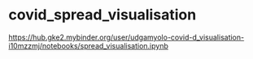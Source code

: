 # covid_spread_visualisation

https://hub.gke2.mybinder.org/user/udgamyolo-covid-d_visualisation-i10mzzmj/notebooks/spread_visualisation.ipynb
